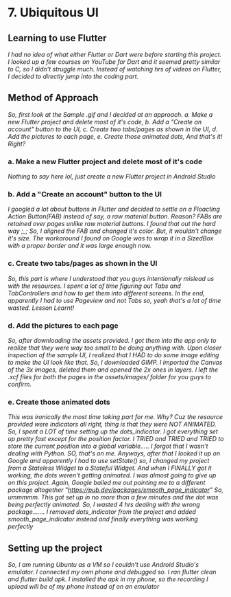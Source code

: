 # **7. Ubiquitous UI**
## **Learning to use Flutter**
*I had no idea of what either Flutter or Dart were before starting this project. I looked up a few courses on YouTube for Dart and it seemed pretty similar to C, so I didn't struggle much. Instead of watching hrs of videos on Flutter, I decided to directly jump into the coding part.*
## **Method of Approach**
*So, first look at the Sample .gif and I decided at an approach.*
*a. Make a new Flutter project and delete most of it's code,*
*b. Add a "Create an account" button to the UI,*
*c. Create two tabs/pages as shown in the UI,*
*d. Add the pictures to each page,*
*e. Create those animated dots,*
*And that's it! Right?*
### **a. Make a new Flutter project and delete most of it's code**
*Nothing to say here lol, just create a new Flutter project in Android Studio*
### **b. Add a "Create an account" button to the UI**
*I googled a lot about buttons in Flutter and decided to settle on a Floacting Action Button(FAB) instead of say, a raw material button. Reason? FABs are retained over pages unlike raw material buttons. I found that out the hard way ;_; So, I aligned the FAB and changed it's color. But, it wouldn't change it's size. The workaround I found on Google was to wrap it in a SizedBox with a proper border and it was large enough now.*
### **c. Create two tabs/pages as shown in the UI**
*So, this part is where I understood that you guys intentionally mislead us with the resources. I spent a lot of time figuring out Tabs and TabControllers and how to get them into different screens. In the end, apparently I had to use Pageview and not Tabs so, yeah that's a lot of time wasted. Lesson Learnt!*
### **d. Add the pictures to each page**
*So, after downloading the assets provided. I got them into the app only to realize that they were way too small to be doing anything with. Upon closer inspection of the sample UI, I realized that I HAD to do some image editing to make the UI look like that. So, I downloaded GIMP. I imported the Canvas of the 3x images, deleted them and opened the 2x ones in layers. I left the .xcf files for both the pages in the assets/images/ folder for you guys to confirm.*
### **e. Create those animated dots**
*This was ironically the most time taking part for me. Why? Cuz the resource provided were indicators all right, thing is that they were NOT ANIMATED. So, I spent a LOT of time setting up the dots_indicator. I got everything set up pretty fast except for the position factor. I TRIED and TRIED and TRIED to store the current position into a global variable..... I forgot that I wasn't dealing with Python. SO, that's on me. Anyways, after that I looked it up on Google and apparently I had to use setState() so, I changed my project from a Stateless Widget to a Stateful Widget. And when I FINALLY got it working, the dots weren't getting animated. I was almost going to give up on this project. Again, Google bailed me out pointing me to a different package altogether "https://pub.dev/packages/smooth_page_indicator" So, ummmmm. This got set up in no more than a few minutes and the dot was being perfectly animated. So, I wasted 4 hrs dealing with the wrong package....... I removed dots_indicator from the project and added smooth_page_indicator instead and finally everything was working perfectly*
## **Setting up the project**
*So, I am running Ubuntu as a VM so I couldn't use Android Studio's emulator. I connected my own phone and debugged so. I ran flutter clean and flutter build apk. I installed the apk in my phone, so the recording I upload will be of my phone instead of on an emulator*
